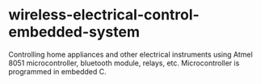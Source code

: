# wireless-electrical-control-embedded-system
Controlling home appliances and other electrical instruments using Atmel 8051 microcontroller, bluetooth module, relays, etc.
Microcontroller is programmed in embedded C.
